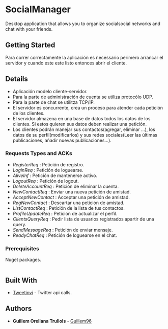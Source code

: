 # SocialManager
Desktop application that allows you to organize socialsocial networks and chat with your friends.

## Getting Started

Para correr correctamente la aplicación es necessario perimero arrancar el servidor y cuando este este listo entonces abrir el cliente.

## Details

* Aplicación modelo cliente-servidor.
* Para la parte de administración de cuenta se utiliza protocólo UDP.
* Para la parte de chat se utilitza TCP/IP.
* El servidor es concurrente, crea un proceso para atender cada petición de los
clientes.
* El servidor almazena en una base de datos todos los datos de los clientes.
 Si estos quieren sus datos deben realizar una petición.
* Los clientes podrán manejar sus contactos(agregar, eliminar ...), los datos de su perfil(modificarlos) y sus redes sociales(Leer las últimas publicaciones, añadir nuevas publicaciones...).

### Requests Types and ACKs

* *RegisterReq* : Petición de registro.
* *LoginReq* : Petición de loguearse.
* *AliveInf* : Petición de mantenerse activo.
* *LogoutReq* : Petición de logout.
* *DeleteAccountReq* : Petición de eliminar la cuenta.
* *NewContactReq* : Enviar una nueva petición de amistad.
* *AcceptNewContact* : Acceptar una petición de amistad.
* *RegNewContact* : Descartar una petición de amistad.
* *ListContactReq* : Petición de la lista de tus contactos.
* *ProfileUpdateReq* : Petición de actualizar el perfil.
* *ClientsQueryReq* : Pedir lista de usuarios registrados apartir de una query.
* *SendMessageReq* : Petición de enviar mensaje.
* *ReadyChatReq* : Petición de loguearse en el chat.

### Prerequisites

Nuget packages.

```

```

## Built With

* [Tweetinvi](https://github.com/linvi/tweetinvi) - Twitter api calls.

## Authors

* **Guillem Orellana Trullols** - [Guillem96](https://github.com/Guillem96)
